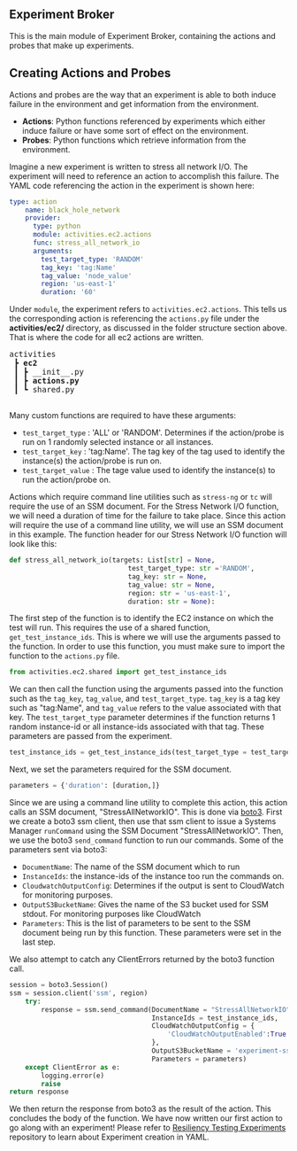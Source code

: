 ## Experiment Broker
This is the main module of Experiment Broker, containing the actions and probes that make up experiments.

## Creating Actions and Probes

Actions and probes are the way that an experiment is able to both induce failure in the environment and get information from the environment. 
* **Actions**:  Python functions referenced by experiments which either induce failure or have some sort of effect on the environment. 
* **Probes**: Python functions which retrieve information from the environment.


Imagine a new experiment is written to stress all network I/O. The experiment will need to reference an action to accomplish this failure. The YAML code referencing the action in the experiment is shown here:
```YAML
type: action
    name: black_hole_network
    provider:
      type: python
      module: activities.ec2.actions
      func: stress_all_network_io
      arguments:
        test_target_type: 'RANDOM'
        tag_key: 'tag:Name'
        tag_value: 'node_value'
        region: 'us-east-1'
        duration: '60'
```
Under `module`, the experiment refers to `activities.ec2.actions`. This tells us the corresponding action is referencing the `actions.py` file under the **activities/ec2/** directory, as discussed in the folder structure section above. That is where the code for all ec2 actions are written. 
<pre>
activities
 ┣ <b>ec2</b>
 ┃ ┣ __init__.py
 ┃ ┣ <b>actions.py</b>
 ┃ ┗ shared.py
 </pre>

Many custom functions are required to have these arguments: 
 * `test_target_type` :  'ALL' or 'RANDOM'. Determines if the action/probe is run on 1 randomly selected instance or all instances.
 * `test_target_key`  :  'tag:Name'. The tag key of the tag used to identify the instance(s) the action/probe is run on.
 * `test_target_value` : The tage value used to identify the instance(s) to run the action/probe on.
 
Actions which require command line utilities such as `stress-ng` or `tc` will require the use of an SSM document. For the Stress Network I/O function, we will need a duration of time for the failure to take place. Since this action will require the use of a command line utility, we will use an SSM document in this example. The function header for our Stress Network I/O function will look like this: 

 ```Python
 def stress_all_network_io(targets: List[str] = None,
							   test_target_type: str ='RANDOM',
							   tag_key: str = None, 
							   tag_value: str = None, 
				  			   region: str = 'us-east-1',
							   duration: str = None):
```

The first step of the function is to identify the EC2 instance on which the test will run. This requires the use of a shared function, `get_test_instance_ids`. This is where we will use the arguments passed to the function. In order to use this function, you must make sure to import the function to the `actions.py` file.
```python
from activities.ec2.shared import get_test_instance_ids
```
We can then call the function using the arguments passed into the function such as the `tag_key`, `tag_value`, and `test_target_type`. `tag_key` is a tag key such as "tag:Name", and `tag_value` refers to the value associated with that key. The `test_target_type` parameter determines if the function returns 1 random instance-id or all instance-ids associated with that tag. These parameters are passed from the experiment.
```python
test_instance_ids = get_test_instance_ids(test_target_type = test_target_type, tag_key = tag_key, tag_value = tag_value)
```
Next, we set the parameters required for the SSM document. 
```python
parameters = {'duration': [duration,]}
```
Since we are using a command line utility to complete this action, this action calls an SSM document, "StressAllNetworkIO". This is done via [boto3](https://boto3.amazonaws.com/v1/documentation/api/latest/index.html). First we create a boto3 ssm client, then use that ssm client to issue a Systems Manager `runCommand` using the SSM Document  "StressAllNetworkIO". Then, we use the boto3 `send_command` function to run our commands. 
Some of the parameters sent via boto3:
* `DocumentName`: The name of the SSM document which to run
* `InstanceIds`: the instance-ids of the instance too run the commands on.
* `CloudwatchOutputConfig`: Determines if the output is sent to CloudWatch for monitoring purposes.
* `OutputS3BucketName`: Gives the name of the S3 bucket used for SSM stdout. For monitoring purposes like CloudWatch
* `Parameters`: This is the list of parameters to be sent to the SSM document being run by this function. These parameters were set in the last step. 
 
We also attempt to catch any ClientErrors returned by the boto3 function call. 
```python
session = boto3.Session()
ssm = session.client('ssm', region)
	try:
		response = ssm.send_command(DocumentName = "StressAllNetworkIO",
									InstanceIds = test_instance_ids,
									CloudWatchOutputConfig = {
                                		'CloudWatchOutputEnabled':True
                                    },
                                    OutputS3BucketName = 'experiment-ssm-command-output'
									Parameters = parameters)
	except ClientError as e:
		logging.error(e)
		raise
return response
```

We then return the response from boto3 as the result of the action. This concludes the body of the function. We have now written our first action to go along with an experiment! Please refer to [Resiliency Testing Experiments](https://github.com/VerticalRelevance/resiliency-framework-experiments.git) repository to learn about Experiment creation in YAML.